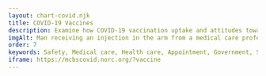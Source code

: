 ```yaml
---
layout: chart-covid.njk
title: COVID-19 Vaccines
description: Examine how COVID-19 vaccination uptake and attitudes towards getting vaccinated varied across Medicare beneficiaries.
imgAlt: Man receiving an injection in the arm from a medical care professional
order: 7
keywords: Safety, Medical care, Health care, Appointment, Government, Shot, Dose, Side effect, Chronic, Coronavirus, Sex, Gender, Age, Income, Race, Ethnicity, Language, English, Dual, Dual eligible, Smoking, Smoker, Tobacco, Immune system, Preventive, Preventative, Pandemic
iframe: https://mcbscovid.norc.org/?vaccine
---
```

